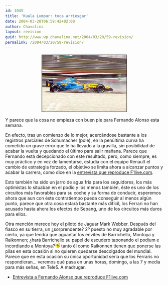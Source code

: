 ```yaml
---
id: 1045
title: 'Kuala Lumpur: toca arriesgar'
date: 2004-03-20T06:59:42+02:00
author: Chavalina
layout: revision
guid: http://www.wp.chavalina.net/2004/03/20/59-revision/
permalink: /2004/03/20/59-revision/
---
```

<p align="center">
  <img src="/imagenes/fotos/kuala-lumpur-split.jpg" width="270" height="180" border="1" title="fotografía de www.f1.com" alt="split de Alonso en Kuala Lumpur" />
</p>

Y parece que la cosa no empieza con buen pie para Fernando Alonso esta semana.

En efecto, tras un comienzo de lo mejor, acercándose bastante a los registros parciales de Schumacher (pole), en la penúltima curva ha cometido un grave error que le ha llevado a la gravilla, sin posibilidad de acabar la vuelta y quedando el último para salir mañana. Parece que Fernando está decepcionado con este resultado, pero, como siempre, es muy práctico y en vez de lamentarse, estudia con el equipo Renault el cambio de estrategia forzado, el objetivo se limita ahora a alcanzar puntos y acabar la carrera, como dice en la <a href="http://f1.racing-live.com/es/headlines/news/detail/040320145934.shtml" target="_blank">entrevista que reproduce F1live.com</a>. 

Esto también ha sido un jarro de agua fría para los seguidores, los más optimistas lo situaban en el podio y los menos también, éste es uno de los circuitos más favorables para su coche y su forma de conducir, esperemos ahora que aun con éste contratiempo pueda conseguir al menos algún punto, parece que otra cosa estará bastante más difícil, los Ferrari no han acusado hasta ahora los efectos de Sepang, uno de los circuitos más duros para ellos.

Otra mención merece hoy el piloto de Jaguar Mark Webber. Después del fiasco en su tierra, un ¿sorprendente? 2&ordm; puesto no muy agradable por cierto, ya que tendrá que aguantar los envites de Barrichello, Montoya y Raikonnen; ¿hará Barrichello su papel de escudero taponando el podium e incordiando a Montoya?![emo](/imagenes/emoticonos/lengua.gif) tanto él como Raikonnen tienen que ponerse las pilas en esta ocasión si no quieren quedarse descolgados del mundial. Parece que en esta ocasión su única oportunidad sería que los Ferraris no respondieran… veremos qué pasa en unas horas, domingo, a las 7 y media para más señas, en Tele5. A madrugar. 

  * <a href="http://f1.racing-live.com/es/headlines/news/detail/040320145934.shtml" target="_blank">Entrevista a Fernando Alonso que reproduce F1live.com</a>